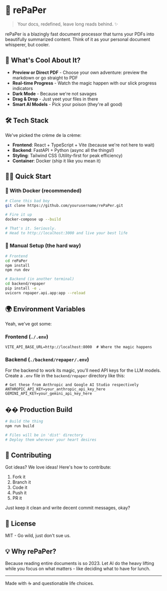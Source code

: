 # 📄 rePaPer

> Your docs, redefined, leave long reads behind. ✨

rePaPer is a blazingly fast document processor that turns your PDFs into beautifully summarized content. Think of it as your personal document whisperer, but cooler.

## 🚀 What's Cool About It?

- **Preview or Direct PDF** - Choose your own adventure: preview the markdown or go straight to PDF
- **Real-time Progress** - Watch the magic happen with our slick progress indicators
- **Dark Mode** - Because we're not savages
- **Drag & Drop** - Just yeet your files in there
- **Smart AI Models** - Pick your poison (they're all good)

## 🛠 Tech Stack

We've picked the crème de la crème:

- **Frontend**: React + TypeScript + Vite (because we're not here to wait)
- **Backend**: FastAPI + Python (async all the things!)
- **Styling**: Tailwind CSS (Utility-first for peak efficiency)
- **Container**: Docker (ship it like you mean it)

## 🏃‍♂️ Quick Start

### 🐳 With Docker (recommended)

```bash
# Clone this bad boy
git clone https://github.com/yourusername/rePaPer.git

# Fire it up
docker-compose up --build

# That's it. Seriously.
# Head to http://localhost:3000 and live your best life
```

### 🔧 Manual Setup (the hard way)

```bash
# Frontend
cd rePaPer
npm install
npm run dev

# Backend (in another terminal)
cd backend/repaper
pip install -e .
uvicorn repaper.api.app:app --reload
```

## 🌍 Environment Variables

Yeah, we've got some:

### Frontend (`./.env`)
```env
VITE_API_BASE_URL=http://localhost:8000  # Where the magic happens
```

### Backend (`./backend/repaper/.env`)
For the backend to work its magic, you'll need API keys for the LLM models. Create a `.env` file in the `backend/repaper` directory like this:

```env
# Get these from Anthropic and Google AI Studio respectively
ANTHROPIC_API_KEY=your_anthropic_api_key_here
GEMINI_API_KEY=your_gemini_api_key_here
```

## �� Production Build

```bash
# Build the thing
npm run build

# Files will be in 'dist' directory
# Deploy them wherever your heart desires
```

## 🤝 Contributing

Got ideas? We love ideas! Here's how to contribute:

1. Fork it
2. Branch it
3. Code it
4. Push it
5. PR it

Just keep it clean and write decent commit messages, okay?

## 📝 License

MIT - Go wild, just don't sue us.

## 💡 Why rePaPer?

Because reading entire documents is so 2023. Let AI do the heavy lifting while you focus on what matters - like deciding what to have for lunch.

---

Made with ☕️ and questionable life choices.
